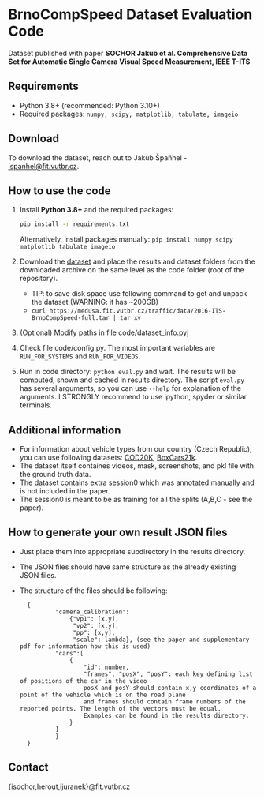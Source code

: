 # BrnoCompSpeed Dataset Evaluation Code

Dataset published with paper **SOCHOR Jakub et al. Comprehensive Data Set for Automatic Single Camera Visual Speed Measurement, IEEE T-ITS**

## Requirements

- Python 3.8+ (recommended: Python 3.10+)
- Required packages: `numpy, scipy, matplotlib, tabulate, imageio`

## Download
To download the dataset, reach out to Jakub Špaňhel - ispanhel@fit.vutbr.cz.


## How to use the code

1. Install **Python 3.8+** and the required packages:
   ```bash
   pip install -r requirements.txt
   ```
   Alternatively, install packages manually: `pip install numpy scipy matplotlib tabulate imageio`

2. Download the [dataset](https://medusa.fit.vutbr.cz/traffic/research-topics/traffic-camera-calibration/brnocompspeed/) and place the results and dataset folders from the downloaded archive on the same level as the code folder (root of the repository).
   * TIP: to save disk space use following command to get and unpack the dataset (WARNING: it has ~200GB)
   * `curl https://medusa.fit.vutbr.cz/traffic/data/2016-ITS-BrnoCompSpeed-full.tar | tar xv`

3. (Optional) Modify paths in file code/dataset_info.pyj

4. Check file code/config.py. The most important variables are `RUN_FOR_SYSTEMS` and `RUN_FOR_VIDEOS`.

5. Run in code directory: `python eval.py` and wait. The results will be computed, shown and cached in results directory. The script `eval.py` has several arguments, so you can use `--help` for explanation of the arguments. I STRONGLY recommend to use ipython, spyder or similar terminals.


## Additional information

* For information about vehicle types from our country (Czech Republic), you can use following datasets:  [COD20K](http://www.fit.vutbr.cz/research/groups/graph/PoseEstimation/), [BoxCars21k](https://medusa.fit.vutbr.cz/traffic/).
* The dataset itself containes videos, mask, screenshots, and pkl file with the ground truth data.
* The dataset contains extra session0 which was annotated manually and is not included in the paper.
* The session0 is meant to be as training for all the splits (A,B,C - see the paper).


## How to generate your own result JSON files
* Just place them into appropriate subdirectory in the results directory.
* The JSON files should have same structure as the already existing JSON files.
* The structure of the files should be following:

		{
		        "camera_calibration":
					{"vp1": [x,y],
					 "vp2": [x,y],
                     "pp": [x,y],
                     "scale": lambda}, (see the paper and supplementary pdf for information how this is used)
		        "cars":[
		        	{
		        		"id": number,
		        		"frames", "posX", "posY": each key defining list of positions of the car in the video
		        		posX and posY should contain x,y coordinates of a point of the vehicle which is on the road plane
		        		and frames should contain frame numbers of the reported points. The length of the vectors must be equal.
		        		Examples can be found in the results directory.
		        	}
		        ]
		        }
		}

## Contact
{isochor,herout,ijuranek}@fit.vutbr.cz
